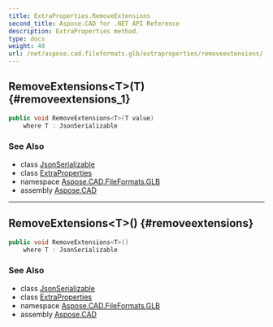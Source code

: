 ```yaml
---
title: ExtraProperties.RemoveExtensions
second_title: Aspose.CAD for .NET API Reference
description: ExtraProperties method. 
type: docs
weight: 40
url: /net/aspose.cad.fileformats.glb/extraproperties/removeextensions/
---
```

## RemoveExtensions&lt;T&gt;(T) {#removeextensions_1}

```csharp
public void RemoveExtensions<T>(T value)
    where T : JsonSerializable
```

### See Also

* class [JsonSerializable](../../../aspose.cad.fileformats.glb.io/jsonserializable/)
* class [ExtraProperties](../)
* namespace [Aspose.CAD.FileFormats.GLB](../../extraproperties/)
* assembly [Aspose.CAD](../../../)

---

## RemoveExtensions&lt;T&gt;() {#removeextensions}

```csharp
public void RemoveExtensions<T>()
    where T : JsonSerializable
```

### See Also

* class [JsonSerializable](../../../aspose.cad.fileformats.glb.io/jsonserializable/)
* class [ExtraProperties](../)
* namespace [Aspose.CAD.FileFormats.GLB](../../extraproperties/)
* assembly [Aspose.CAD](../../../)


